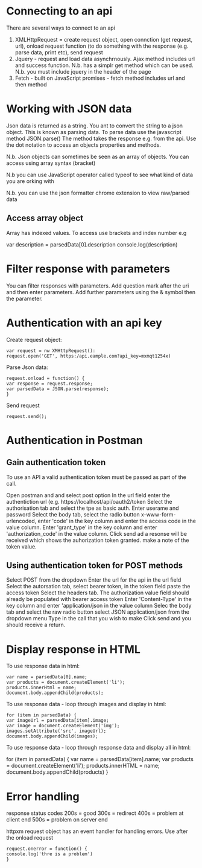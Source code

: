 Connecting to an api
========================
There are several ways to connect to an api

1. XMLHttpRequest = create request object, open connction (get request, url), onload request function (to do something with the response (e.g. parse data, print etc), send
request
2. Jquery - request and load data asynchrnously. Ajax method includes url and success function. N.b. has a simplr get method which can be used. N.b. you must include jquery in the header of the page
3. Fetch - built on JavaScript promises - fetch method includes url and then method

Working with JSON data
==========================
Json data is returned as a string. You ant to convert the string to a json object. This is known as parsing data.  To parse data use the javascript method JSON.parse()
The method takes the response e.g. from the api. Use the dot notation to access an objects properties and methods.

N.b. Json objects can sometimes be seen as an array of objects. You can access using array syntax (bracket)

N.b you can use JavaScript operator called typeof to see what kind of data you are orking with

N.b. you can use the json formatter chrome extension to view raw/parsed data

Access array object
--------------------
Array has indexed values. To access use brackets and index number e.g 

var description = parsedData[0].description
console.log(description)

Filter response with parameters
===============================
You can filter responses with parameters. Add question mark after the uri and then enter parameters. Add further parameters using the & symbol then the parameter.

Authentication with an api key
==============================
Create request object:

```
var request = nw XMHttpRequest():
request.open('GET', https:/api.eample.com?api_key=mxmqt1254x)
```

Parse Json data:

```
request.onload = function() {
var response = request.response;
var parsedData = JSON.parse(response);
}
```

Send request

```
request.send();
```

Authentication in Postman
==========================

Gain authentication token
----------------------------
To use an API a valid authentication token must be passed as part of the call.

Open postman and and select post option
In the url field enter the authentiction url (e.g. https://localhost/api/oauth2/token
Select the authorisation tab and select the tpe as basic auth. Enter userame and password
Select the body tab, select the radio button x-www-form-urlencoded, enter 'code' in the key column and enter the access code in the value column. Enter 'grant_type' in the key column
and enter 'authorization_code' in the value column.
Click send ad a resonse will be received which shows the auhorization token granted.
make a note of the token value.

Using authentication token for POST methods
-------------------------------------------

Select POST from the dropdown
Enter the url for the api in the url field
Select the autorsation tab, select bearer token, in the token field paste the access token
Select the headers tab.  The authorization value field should already be populated with bearer access token
Enter 'Content-Type' in the key column and enter 'application/json in the value column
Selec the body tab and select the raw radio button select JSON application/json from the dropdown menu
Type in the call that you wish to make
Click send and you should receive a return.

Display response in HTML
========================
To use response data in html:

```
var name = parsedData[0].name;
var products = document.createElement('li');
products.innerHtml = name;
document.body.appendChild(products);
```

To use response data - loop through images and display in html:

```
for (item in parsedData) {
var imageUrl = parsedData[item].image;
var image = document.createElement('img');
images.setAttribute('src', imageUrl);
document.body.appendChild(images);
```

To use response data - loop through response data and display all in html:

for (item in parsedData) {
var name = parsedData[item].name;
var products = document.createElement('li');
products.innerHTML = name;
document.body.appendChild(products)
}

Error handling
===================

response status codes
200s = good
300s = redirect
400s = problem at client end
500s = problem on server end

httpxm request object has an event handler for handling errors. Use after the onload request

```
request.onerror = function() {
console.log('thre is a problem')
}
```




